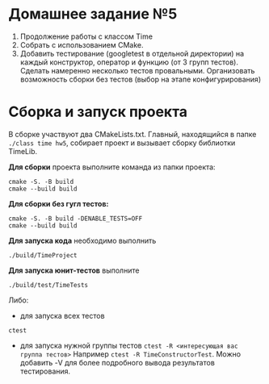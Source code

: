 # Домашнее задание №5

1. Продолжение работы с классом Time
2. Собрать с использованием CMake.
3. Добавить тестирование (googletest в отдельной директории) на каждый конструктор, оператор и функцию (от 3 групп тестов). Сделать намеренно несколько тестов провальными. Организовать возможность сборки без тестов (выбор на этапе конфигурирования)

# Сборка и запуск проекта
В сборке участвуют два CMakeLists.txt. Главный, находящийся в папке `./class time hw5`, собирает проект и вызывает сборку библиотки TimeLib.

**Для сборки** проекта выполните команда из папки проекта:
```
cmake -S. -B build
cmake --build build
```
**Для сборки без гугл тестов:**
```
cmake -S. -B build -DENABLE_TESTS=OFF
cmake --build build
```

**Для запуска кода** необходимо выполнить 
```
./build/TimeProject
``` 
**Для запуска юнит-тестов** выполните 
```
./build/test/TimeTests
```
Либо:
- для запуска всех тестов
```
ctest
```
- для запуска нужной группы тестов
```ctest -R <интересующая вас группа тестов>```
Например `ctest -R TimeConstructorTest`. Можно добавить -V для более подробного вывода результатов тестирования.
